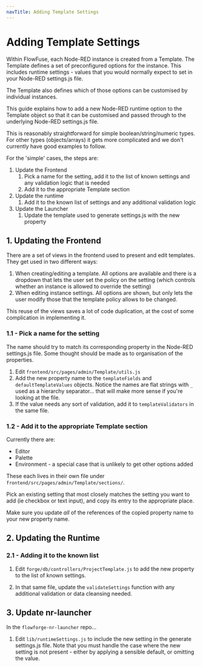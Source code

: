 ```yaml
---
navTitle: Adding Template Settings
---
```


# Adding Template Settings

Within FlowFuse, each Node-RED instance is created from a Template. The Template defines
a set of preconfigured options for the instance. This includes runtime settings - 
values that you would normally expect to set in your Node-RED settings.js file.

The Template also defines which of those options can be customised by individual instances.

This guide explains how to add a new Node-RED runtime option to the Template object
so that it can be customised and passed through to the underlying Node-RED settings.js file.

This is reasonably straightforward for simple boolean/string/numeric types.
For other types (objects/arrays) it gets more complicated and we don't currently
have good examples to follow.

For the 'simple' cases, the steps are:

1. Update the Frontend
   1. Pick a name for the setting, add it to the list of known settings and any
      validation logic that is needed
   2. Add it to the appropriate Template section
2. Update the runtime
   1. Add it to the known list of settings and any additional validation logic
3. Update the Launcher
   1. Update the template used to generate settings.js with the new property


## 1. Updating the Frontend

There are a set of views in the frontend used to present and edit templates. They
get used in two different ways:

 1. When creating/editing a template. 
    All options are available and there is a dropdown that lets the user set the
    policy on the setting (which controls whether an instance is allowed to override
    the setting)
 2. When editing instance settings.
    All options are shown, but only lets the user modify those that the template
    policy allows to be changed.

This reuse of the views saves a lot of code duplication, at the cost of some
complication in implementing it.


### 1.1 - Pick a name for the setting

The name should try to match its corresponding property in the Node-RED settings.js
file. Some thought should be made as to organisation of the properties.

1. Edit `frontend/src/pages/admin/Template/utils.js`
2. Add the new property name to the `templateFields` and `defaultTemplateValues` objects.
   Notice the names are flat strings with `_` used as a hierarchy separator... that
   will make more sense if you're looking at the file.
3. If the value needs any sort of validation, add it to `templateValidators` in the
   same file.

### 1.2 - Add it to the appropriate Template section

Currently there are:

 - Editor
 - Palette
 - Environment - a special case that is unlikely to get other options added

These each lives in their own file under `frontend/src/pages/admin/Template/sections/`.

Pick an existing setting that most closely matches the setting you want to add 
(ie checkbox or text input), and copy its entry to the appropriate place.

Make sure you update *all* of the references of the copied property name to your
new property name.


## 2. Updating the Runtime

### 2.1 - Adding it to the known list

1. Edit `forge/db/controllers/ProjectTemplate.js` to add the new property to the
   list of known settings.

2. In that same file, update the `validateSettings` function with any additional
   validation or data cleansing needed.


## 3. Update nr-launcher

In the `flowforge-nr-launcher` repo...

1. Edit `lib/runtimeSettings.js` to include the new setting in the generate settings.js
   file. Note that you must handle the case where the new setting is not present - 
   either by applying a sensible default, or omitting the value.
